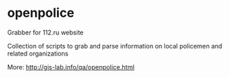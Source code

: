 openpolice
==========

Grabber for 112.ru website

Collection of scripts to grab and parse information on local policemen and related organizations

More: http://gis-lab.info/qa/openpolice.html

